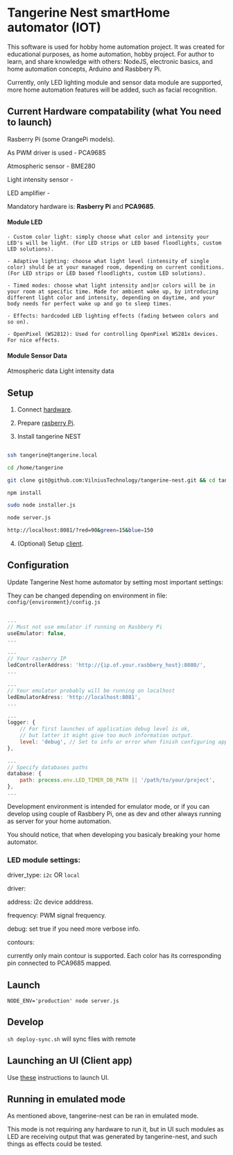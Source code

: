 # Tangerine Nest smartHome automator (IOT)

This software is used for hobby home automation project. It was created for educational purposes, as home automation, hobby project.
For author to learn, and share knowledge with others: NodeJS, electronic basics, and home automation concepts, Arduino and Rasbbery Pi.

Currently, only LED lighting module and sensor data module are supported, more home automation features will be added, such as facial recognition.

## Current Hardware compatability (what You need to launch)

Rasberry Pi (some OrangePi models).

As PWM driver is used - PCA9685

Atmospheric sensor - BME280

Light intensity sensor - 

LED amplifier - 

Mandatory hardware is: **Rasberry Pi** and **PCA9685**.

#### Module LED 

    - Custom color light: simply choose what color and intensity your LED's will be light. (For LED strips or LED based floodlights, custom LED solutions).

    - Adaptive lighting: choose what light level (intensity of single color) shuld be at your managed room, depending on current conditions. (For LED strips or LED based floodlights, custom LED solutions).

    - Timed modes: choose what light intensity and|or colors will be in your room at specific time. Made for ambient wake up, by introducing different light color and intensity, depending on daytime, and your body needs for perfect wake up and go to sleep times.

    - Effects: hardcoded LED lighting effects (fading between colors and so on).

    - OpenPixel (WS2812): Used for controlling OpenPixel WS281x devices. For nice effects.


#### Module Sensor Data
Atmospheric data
Light intensity data


## Setup

1. Connect [hardware](docs/hardware.md).

2. Prepare [rasberry Pi](docs/rasberry.md).

3. Install tangerine NEST

```bash

ssh tangerine@tangerine.local

cd /home/tangerine

git clone git@github.com:VilniusTechnology/tangerine-nest.git && cd tangerine-nest

npm install

sudo node installer.js

node server.js

http://localhost:8081/?red=90&green=15&blue=150
```
4. (Optional) Setup [client](https://github.com/VilniusTechnology/orange-home-automator-ui).

## Configuration

Update Tangerine Nest home automator by setting most important settings:

They can be changed depending on environment in file: `config/{environment}/config.js`

```javascript

...
// Must not use emulator if running on Rasbbery Pi
useEmulator: false,
...

...
// Your rasberry IP
ledControllerAddress: 'http://{ip.of.your.rasbbery_host}:8080/',
...

...
// Your emulator probably will be running on localhost
ledEmulatorAdress: 'http://localhost:8081',
...

... 
logger: {
    // For first launches of application debug level is ok, 
    // but latter it might give too much information output.
    level: 'debug', // Set to info or error when finish configuring application
},

...
// Specify databases paths
database: {
    path: process.env.LED_TIMER_DB_PATH || '/path/to/your/project',
},
...

```

Development environment is intended for emulator mode, or if you can develop using couple of Rasbbery Pi, one as dev and other always running as server for your home automation.

You should notice, that when developing you basicaly breaking your home automator.


### LED module settings:

driver_type: `i2c` OR `local`

driver:

address: i2c device adddress.

frequency: PWM signal frequency.

debug: set true if you need more verbose info.

contours:

currently only main contour is supported.
Each color has its corresponding pin connected to PCA9685 mapped.

## Launch

``NODE_ENV='production' node server.js``

## Develop

`` sh deploy-sync.sh `` will sync files with remote

## Launching an UI (Client app)

Use [these](https://github.com/VilniusTechnology/orange-home-automator-ui) instructions to launch UI.

## Running in emulated mode

As mentioned above, tangerine-nest can be ran in emulated mode.

This mode is not requiring any hardware to run it, but in UI such modules as LED are receiving output that was generated by tangerine-nest, and such things as effects could be tested.
